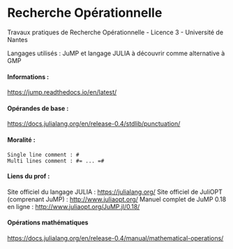 # Recherche Opérationnelle
Travaux pratiques de Recherche Opérationnelle - Licence 3 - Université de Nantes

Langages utilisés : JuMP et langage JULIA à découvrir comme alternative à GMP

#### Informations :
https://jump.readthedocs.io/en/latest/

#### Opérandes de base :
https://docs.julialang.org/en/release-0.4/stdlib/punctuation/

#### Moralité :
	Single line comment : #
	Multi lines comment : #= ... =#
#### Liens du prof :
Site officiel du langage JULIA : https://julialang.org/
Site officiel de JuliOPT (comprenant JuMP) : http://www.juliaopt.org/
Manuel complet de JuMP 0.18 en ligne : http://www.juliaopt.org/JuMP.jl/0.18/

#### Opérations mathématiques
https://docs.julialang.org/en/release-0.4/manual/mathematical-operations/


